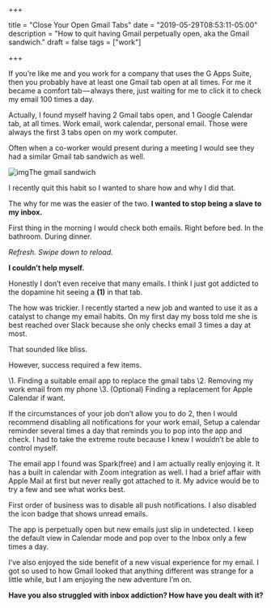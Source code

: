 +++

title = "Close Your Open Gmail Tabs"
date = "2019-05-29T08:53:11-05:00"
description = "How to quit having Gmail perpetually open, aka the Gmail sandwich."
draft = false
tags = ["work"]

+++

If you’re like me and you work for a company that uses the G Apps Suite, then you probably have at least one Gmail tab open at all times. For me it became a comfort tab — always there, just waiting for me to click it to check my email 100 times a day.

Actually, I found myself having 2 Gmail tabs open, and 1 Google Calendar tab, at all times. Work email, work calendar, personal email. Those were always the first 3 tabs open on my work computer.

Often when a co-worker would present during a meeting I would see they had a similar Gmail tab sandwich as well.

![img](https://cdn-images-1.medium.com/max/1600/1*86NJK9S4-UPaad0ywU2UhQ.png)The gmail sandwich

I recently quit this habit so I wanted to share how and why I did that.

The why for me was the easier of the two. **I wanted to stop being a slave to my inbox.**

First thing in the morning I would check both emails. Right before bed. In the bathroom. During dinner.

*Refresh. Swipe down to reload.*

**I couldn’t help myself.**

Honestly I don’t even receive that many emails. I think I just got addicted to the dopamine hit seeing a **(1)** in that tab.

The how was trickier. I recently started a new job and wanted to use it as a catalyst to change my email habits. On my first day my boss told me she is best reached over Slack because she only checks email 3 times a day at most.

That sounded like bliss.

However, success required a few items.

\1. Finding a suitable email app to replace the gmail tabs
\2. Removing my work email from my phone
\3. (Optional) Finding a replacement for Apple Calendar if want.

If the circumstances of your job don’t allow you to do 2, then I would recommend disabling all notifications for your work email, Setup a calendar reminder several times a day that reminds you to pop into the app and check. I had to take the extreme route because I knew I wouldn’t be able to control myself.

The email app I found was Spark(free) and I am actually really enjoying it. It has a built in calendar with Zoom integration as well. I had a brief affair with Apple Mail at first but never really got attached to it. My advice would be to try a few and see what works best.

First order of business was to disable all push notifications. I also disabled the icon badge that shows unread emails.

The app is perpetually open but new emails just slip in undetected. I keep the default view in Calendar mode and pop over to the Inbox only a few times a day.

I’ve also enjoyed the side benefit of a new visual experience for my email. I got so used to how Gmail looked that anything different was strange for a little while, but I am enjoying the new adventure I’m on.

**Have you also struggled with inbox addiction? How have you dealt with it?**